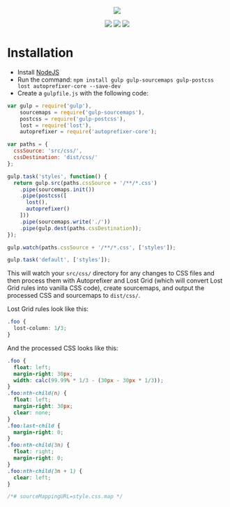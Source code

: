 <p align="center">
  <img src="http://corysimmons.github.io/lost/lost-grid.svg">
</p>

<p align="center">
  <a href="https://www.npmjs.com/package/lost"><img src="https://img.shields.io/npm/v/lost-grid.svg?style=flat-square"></a>
  <a href="https://github.com/corysimmons/lost/stargazers"><img src="http://img.shields.io/npm/dm/lost-grid.svg?style=flat-square"></a>
  <a href="https://gitter.im/corysimmons/lost"><img src="https://badges.gitter.im/Join%20Chat.svg"></a>
</p>


# Installation

- Install [NodeJS](http://nodejs.org)
- Run the command: `npm install gulp gulp-sourcemaps gulp-postcss lost autoprefixer-core --save-dev`
- Create a `gulpfile.js` with the following code:

```javascript
var gulp = require('gulp'),
    sourcemaps = require('gulp-sourcemaps'),
    postcss = require('gulp-postcss'),
    lost = require('lost'),
    autoprefixer = require('autoprefixer-core');

var paths = {
  cssSource: 'src/css/',
  cssDestination: 'dist/css/'
};

gulp.task('styles', function() {
  return gulp.src(paths.cssSource + '/**/*.css')
    .pipe(sourcemaps.init())
    .pipe(postcss([
      lost(),
      autoprefixer()
    ]))
    .pipe(sourcemaps.write('./'))
    .pipe(gulp.dest(paths.cssDestination));
});

gulp.watch(paths.cssSource + '/**/*.css', ['styles']);

gulp.task('default', ['styles']);
```

This will watch your `src/css/` directory for any changes to CSS files and then
process them with Autoprefixer and Lost Grid (which will convert Lost Grid rules
into vanilla CSS code), create sourcemaps, and output the processed CSS and
sourcemaps to `dist/css/`.

Lost Grid rules look like this:

```css
.foo {
  lost-column: 1/3;
}
```

And the processed CSS looks like this:

```css
.foo {
  float: left;
  margin-right: 30px;
  width: calc(99.99% * 1/3 - (30px - 30px * 1/3));
}
.foo:nth-child(n) {
  float: left;
  margin-right: 30px;
  clear: none;
}
.foo:last-child {
  margin-right: 0;
}
.foo:nth-child(3n) {
  float: right;
  margin-right: 0;
}
.foo:nth-child(3n + 1) {
  clear: left;
}

/*# sourceMappingURL=style.css.map */
```
